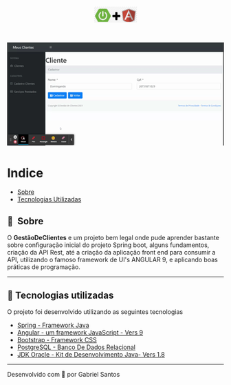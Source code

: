 <h1 align="center">
    <img src="https://github.com/GabrielSantosBa/Gest-o-de-Clientes/blob/master/angular_spring.png" width="20%" height="20%">
</h1>

<h1 align="center">
    <img src="https://github.com/GabrielSantosBa/Gest-o-de-Clientes/blob/master/FrontEndApp.gif">
</h1>



# Indice

* [Sobre](#-sobre)
* [Tecnologias Utilizadas](#-tecnologias-utilizadas)
<!--* [Como baixar o projeto](#-Como-baixar-e-usar-o-projeto)-->

## 🔖&nbsp; Sobre

O **GestãoDeClientes** e um projeto bem legal onde pude aprender bastante sobre configuração inicial do projeto Spring boot, alguns fundamentos, criação da API Rest, até a criação da aplicação front end para consumir a API, utilizando o famoso framework de UI's ANGULAR 9, e aplicando boas práticas de programação.

---

## 🚀 Tecnologias utilizadas

O projeto foi desenvolvido utilizando as seguintes tecnologias

* [Spring - Framework Java](https://docs.spring.io/spring-framework/docs/current/reference/html/)
* [Angular - um framework JavaScript - Vers 9 ](https://angular.io/)
* [Bootstrap - Framework CSS](https://getbootstrap.com/)
* [PostgreSQL - Banco De Dados Relacional](https://www.postgresql.org/)
* [JDK Oracle - Kit de Desenvolvimento Java- Vers 1.8](https://www.oracle.com/br/java/technologies/javase-downloads.html)

---

<!--* 🗂 Como baixar e usar o projeto*-->

<!--### 📋 Pré-requisitos-->



<!--### 🔧 Instalação-->


Desenvolvido com 💜 por Gabriel Santos
